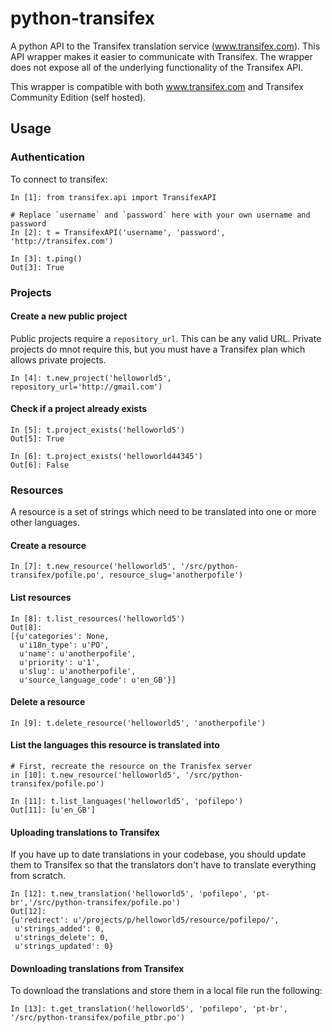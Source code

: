 # python-transifex
A python API to the Transifex translation service (www.transifex.com). This API wrapper makes it easier to communicate with Transifex. The wrapper does not expose all of the underlying functionality of the Transifex API.

This wrapper is compatible with both www.transifex.com and Transifex Community Edition (self hosted).

## Usage

### Authentication
To connect to transifex:

    In [1]: from transifex.api import TransifexAPI
    
    # Replace `username` and `password` here with your own username and password
    In [2]: t = TransifexAPI('username', 'password', 'http://transifex.com')
    
    In [3]: t.ping()
    Out[3]: True

### Projects
#### Create a new public project
Public projects require a `repository_url`. This can be any valid URL. 
Private projects do mnot require this, but you must have a Transifex plan 
which allows private projects.

    In [4]: t.new_project('helloworld5', repository_url='http://gmail.com')
    
#### Check if a project already exists

    In [5]: t.project_exists('helloworld5')
    Out[5]: True
    
    In [6]: t.project_exists('helloworld44345')
    Out[6]: False

### Resources
A resource is a set of strings which need to be translated into one or more 
other languages.

#### Create a resource

    In [7]: t.new_resource('helloworld5', '/src/python-transifex/pofile.po', resource_slug='anotherpofile')
    
#### List resources

    In [8]: t.list_resources('helloworld5')
    Out[8]: 
    [{u'categories': None,
      u'i18n_type': u'PO',
      u'name': u'anotherpofile',
      u'priority': u'1',
      u'slug': u'anotherpofile',
      u'source_language_code': u'en_GB'}]


#### Delete a resource

    In [9]: t.delete_resource('helloworld5', 'anotherpofile')
    

#### List the languages this resource is translated into

    # First, recreate the resource on the Tranisfex server
    in [10]: t.new_resource('helloworld5', '/src/python-transifex/pofile.po')
    
    In [11]: t.list_languages('helloworld5', 'pofilepo')
    Out[11]: [u'en_GB']


#### Uploading translations to Transifex
If you have up to date translations in your codebase, you should update them to 
Transifex so that the translators don't have to translate everything from 
scratch.

    In [12]: t.new_translation('helloworld5', 'pofilepo', 'pt-br','/src/python-transifex/pofile.po')
    Out[12]: 
    {u'redirect': u'/projects/p/helloworld5/resource/pofilepo/',
     u'strings_added': 0,
     u'strings_delete': 0,
     u'strings_updated': 0}


#### Downloading translations from Transifex
To download the translations and store them in a local file run the following:

    In [13]: t.get_translation('helloworld5', 'pofilepo', 'pt-br', '/src/python-transifex/pofile_ptbr.po')
